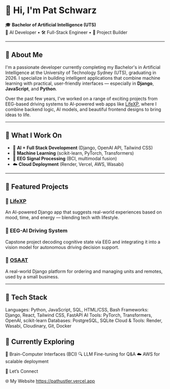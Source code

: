 # 👋 Hi, I'm Pat Schwarz

🎓 **Bachelor of Artificial Intelligence (UTS)**  
🧠 AI Developer • 🛠 Full-Stack Engineer • 🎯 Project Builder

---

## 🚀 About Me

I'm a passionate developer currently completing my Bachelor's in Artificial Intelligence at the University of Technology Sydney (UTS), graduating in 2026. I specialize in building intelligent applications that combine machine learning with practical, user-friendly interfaces — especially in **Django**, **JavaScript**, and **Python**.

Over the past few years, I’ve worked on a range of exciting projects from EEG-based driving systems to AI-powered web apps like [LifeXP](https://github.com/your-username/LifeXP), where I combine backend logic, AI models, and beautiful frontend designs to bring ideas to life.

---

## 🧠 What I Work On

- 🧩 **AI + Full Stack Development** (Django, OpenAI API, Tailwind CSS)
- 🧪 **Machine Learning** (scikit-learn, PyTorch, Transformers)
- 📡 **EEG Signal Processing** (BCI, multimodal fusion)
- ☁️ **Cloud Deployment** (Render, Vercel, AWS, Wasabi)

---

## 📂 Featured Projects

### 🔮 [LifeXP](https://github.com/your-username/LifeXP)
An AI-powered Django app that suggests real-world experiences based on mood, time, and energy — blending tech with lifestyle.

### 🧠 EEG-AI Driving System
Capstone project decoding cognitive state via EEG and integrating it into a vision model for autonomous driving decision support.

### 💼 [OSAAT](https://github.com/your-username/OSAAT)
A real-world Django platform for ordering and managing units and remotes, used by a small business.

---

## 🧰 Tech Stack

Languages:      Python, JavaScript, SQL, HTML/CSS, Bash
Frameworks:     Django, React, Tailwind CSS, FastAPI
AI Tools:       PyTorch, Transformers, OpenAI, scikit-learn
Databases:      PostgreSQL, SQLite
Cloud & Tools:  Render, Wasabi, Cloudinary, Git, Docker


## 🌱 Currently Exploring
🧠 Brain-Computer Interfaces (BCI)
🔍 LLM Fine-tuning for Q&A
☁️ AWS for scalable deployment

🤝 Let’s Connect

🌐 My Website https://pathustler.vercel.app






